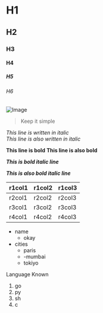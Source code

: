 # H1
## H2
### H3
#### H4
##### H5
###### H6

![Image](https://camo.githubusercontent.com/fd4b481746fdc3fa572431efa66a5e9e2eb8e6d80b06565ba1ed1a50d54925e7/68747470733a2f2f6f63746f6465782e6769746875622e636f6d2f696d616765732f79616b746f6361742e706e67)

> Keep it simple

_This line is written in italic_<br/>
*This line is also written in italic*

**This line is bold**
__This line is also bold__

__*This is bold italic line*__

___This is also bold italic line___

r1col1|r1col2|r1col3
-|-|-
r2col1|r2col2|r2col3
r3col1|r3col2|r3col3
r4col1|r4col2|r4col3

- name
  - okay
- cities
  - paris
  - -mumbai
  - tokiyo

Language Known

1. go
2. py
3. sh
4. c
